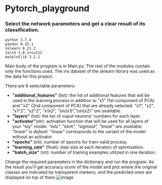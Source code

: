 # Pytorch_playground
### Select the network parameters and get a clear result of its classification.

    python 3.7.4
    pandas 0.25.1
    sklearn 0.21.3
    torch 1.8.1+cu111	
    matplotlib 3.1.1	

Main body of the program is in Main.py. The rest of the modules contain only the functions used. The iris dataset of the sklearn library was used as the data for this project. 

There are 6 selectable parameters:
  * __"additional_features"__ (list): the list of additional features that will be used in the learning process in addition to "x1" (1st component of PCA) and "x2" (2nd component of PCA) that are already selected. *"x1", "x2", "x1^2", "x2^2", "x1x2", "sin(x1)","sin(x2)" are available.*
  * __"layers"__ (list): the list of ouput neurons' numbers for each layer.
  * __"activator"__(str): activation function that will be used for all layers of your "toy" model. *"relu", "tanh", "sigmoid", "linear" are available. "linear" is default.*
 "linear" corresponds to the variant of the model without an activator
  * __"epochs"__ (int): number of epochs for train-valid process.
  * __"learning_rate"__ (float): step size at each iteration of optimization.
  * __"batch_size"__ (int): number of training examples utilized in one iteration.

Сhange the required parameters in the dictionary and run the program. As the result you'll get accuracy score of the model and plot where the original classes are indicated by transparent markers, and the predicted ones are displayed on top of them.![image](https://user-images.githubusercontent.com/22664697/121881628-35c5d980-cd18-11eb-93e5-6cbb4b263a7a.png)
